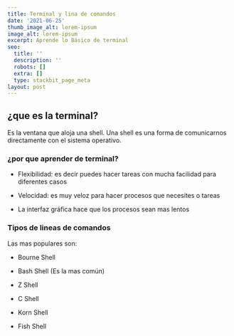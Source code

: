 ```yaml
---
title: Terminal y lina de comandos
date: '2021-06-25'
thumb_image_alt: lorem-ipsum
image_alt: lorem-ipsum
excerpt: Aprende lo Básico de terminal
seo:
  title: ''
  description: ''
  robots: []
  extra: []
  type: stackbit_page_meta
layout: post
---
```

## ¿que es la terminal?

Es la ventana que aloja una shell. Una shell es una forma de comunicarnos directamente con el sistema operativo.

### ¿por que aprender de terminal?

*   Flexibilidad: es decir puedes hacer tareas con mucha facilidad para diferentes casos

<!---->

*   Velocidad: es muy veloz para hacer procesos que necesites o tareas

*   La interfaz gráfica hace que los procesos sean mas lentos

### Tipos de lineas de comandos

Las mas populares son: 

*   Bourne Shell

*   Bash Shell (Es la mas común)

*   Z Shell

*   C Shell

*   Korn Shell

*   Fish Shell
